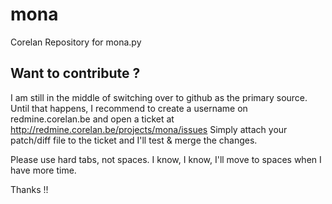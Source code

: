 mona
====

Corelan Repository for mona.py


Want to contribute ?
--------------------

I am still in the middle of switching over to github as the primary source.
Until that happens, I recommend to create a username on redmine.corelan.be and open a ticket at http://redmine.corelan.be/projects/mona/issues
Simply attach your patch/diff file to the ticket and I'll test & merge the changes.

Please use hard tabs, not spaces.  I know, I know, I'll move to spaces when I have more time.

Thanks !!

